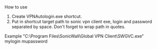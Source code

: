 How to use

1) Create VPNAutologin.exe shortcut.
2) Put in shortcut target path to sonic vpn client exe, login and password separated by space. Don't forget to wrap path in quotes.

Example "C:\Program Files\SonicWall\Global VPN Client\SWGVC.exe" mylogin mupassword
